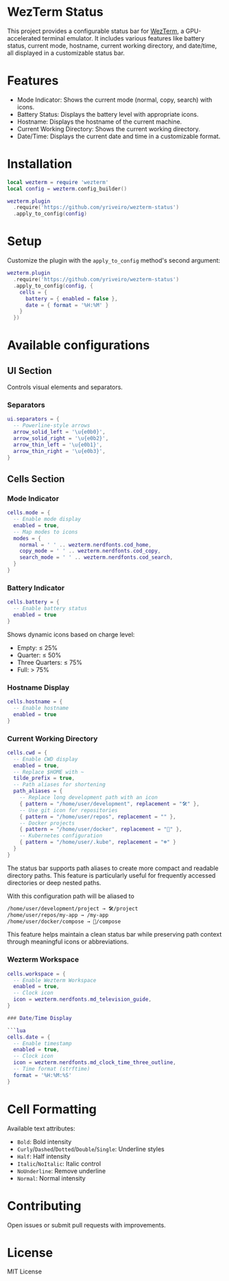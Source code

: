# WezTerm Status

This project provides a configurable status bar for [WezTerm](https://wezfurlong.org/wezterm/index.html),
a GPU-accelerated terminal emulator. It includes various features like battery
status, current mode, hostname, current working directory, and date/time, all
displayed in a customizable status bar.

# Features

- Mode Indicator: Shows the current mode (normal, copy, search) with icons.
- Battery Status: Displays the battery level with appropriate icons.
- Hostname: Displays the hostname of the current machine.
- Current Working Directory: Shows the current working directory.
- Date/Time: Displays the current date and time in a customizable format.

# Installation

```lua
local wezterm = require 'wezterm'
local config = wezterm.config_builder()

wezterm.plugin
  .require('https://github.com/yriveiro/wezterm-status')
  .apply_to_config(config)
```

# Setup

Customize the plugin with the `apply_to_config` method's second argument:

```lua
wezterm.plugin
  .require('https://github.com/yriveiro/wezterm-status')
  .apply_to_config(config, {
    cells = {
      battery = { enabled = false },
      date = { format = '%H:%M' }
    }
  })
```

# Available configurations

## UI Section

Controls visual elements and separators.

### Separators

```lua
ui.separators = {
  -- Powerline-style arrows
  arrow_solid_left = '\u{e0b0}',
  arrow_solid_right = '\u{e0b2}',
  arrow_thin_left = '\u{e0b1}',
  arrow_thin_right = '\u{e0b3}',
}
```

## Cells Section

### Mode Indicator

```lua
cells.mode = {
  -- Enable mode display
  enabled = true,
  -- Map modes to icons
  modes = {
    normal = ' ' .. wezterm.nerdfonts.cod_home,
    copy_mode = ' ' .. wezterm.nerdfonts.cod_copy,
    search_mode = ' ' .. wezterm.nerdfonts.cod_search,
  }
}
```

### Battery Indicator

```lua
cells.battery = {
  -- Enable battery status
  enabled = true
}
```

Shows dynamic icons based on charge level:

- Empty: ≤ 25%
- Quarter: ≤ 50%
- Three Quarters: ≤ 75%
- Full: > 75%

### Hostname Display

```lua
cells.hostname = {
  -- Enable hostname
  enabled = true
}
```

### Current Working Directory

```lua
cells.cwd = {
  -- Enable CWD display
  enabled = true,
  -- Replace $HOME with ~
  tilde_prefix = true,
  -- Path aliases for shortening
  path_aliases = {
    -- Replace long development path with an icon
    { pattern = "/home/user/development", replacement = "🛠️" },
    -- Use git icon for repositories
    { pattern = "/home/user/repos", replacement = "" },
    -- Docker projects
    { pattern = "/home/user/docker", replacement = "🐳" },
    -- Kubernetes configuration
    { pattern = "/home/user/.kube", replacement = "☸️" }
  }
}
```

The status bar supports path aliases to create more compact and readable directory
paths. This feature is particularly useful for frequently accessed directories or
deep nested paths.

With this configuration path will be aliased to

```sh
/home/user/development/project → 🛠️/project
/home/user/repos/my-app → /my-app
/home/user/docker/compose → 🐳/compose
```

This feature helps maintain a clean status bar while preserving path context through
meaningful icons or abbreviations.

### Wezterm Workspace

```lua
cells.workspace = {
  -- Enable Wezterm Workspace
  enabled = true,
  -- Clock icon
  icon = wezterm.nerdfonts.md_television_guide,
}

### Date/Time Display

```lua
cells.date = {
  -- Enable timestamp
  enabled = true,
  -- Clock icon
  icon = wezterm.nerdfonts.md_clock_time_three_outline,
  -- Time format (strftime)
  format = '%H:%M:%S'
}
```

# Cell Formatting

Available text attributes:

- `Bold`: Bold intensity
- `Curly`/`Dashed`/`Dotted`/`Double`/`Single`: Underline styles
- `Half`: Half intensity
- `Italic`/`NoItalic`: Italic control
- `NoUnderline`: Remove underline
- `Normal`: Normal intensity

# Contributing

Open issues or submit pull requests with improvements.

# License

MIT License
